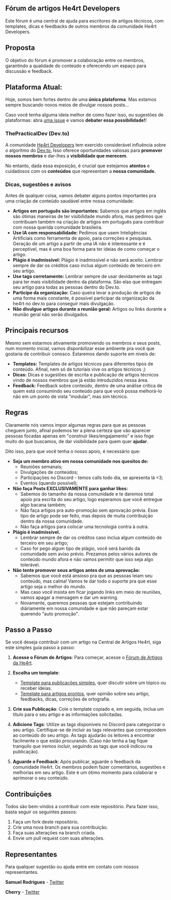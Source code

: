 ## Fórum de artigos He4rt Developers

Este fórum é uma central de ajuda para escritores de artigos técnicos, com templates, dicas e feedbacks de outros membros da comunidade He4rt Developers.

## Proposta

O objetivo do fórum é promover a colaboração entre os membros, garantindo a qualidade do conteúdo e oferecendo um espaço para discussão e feedback.

## Plataforma Atual:

Hoje, somos bem fortes dentro de uma **única plataforma**. Mas estamos sempre buscando novos meios de divulgar nossos posts... 

Caso você tenha alguma ideia melhor de como fazer isso, ou sugestões de plataformas: abra [uma issue](https://github.com/he4rt/artigos-tech/issues/new) e vamos **debater essa possibilidade!**!


### ThePracticalDev  (Dev.to)

A comunidade [He4rt Developers](https://dev.to/he4rt) tem exercido considerável influência sobre o algoritmo do [Dev.to.](https://dev.to) Isso oferece oportunidades valiosas para **promover nossos membros** e dar-lhes a **visibilidade que merecem**.

No entanto, dada essa exposição, é crucial que estejamos **atentos** e cuidadosos com os **conteúdos** que representam a **nossa comunidade.**

### Dicas, sugestões e avisos

Antes de qualquer coisa, vamos debater alguns pontos importantes pra uma criação de conteúdo saudável entre nossa comunidade: 

* **Artigos em português são importantes:** Sabemos que artigos em inglês são ótimas maneiras de ter visibilidade mundo afora, mas pedimos que contribuam também na criação de artigos em português para contribuir com nossa querida comunidade brasileira.
* **Use IA com responsabilidade:** Pedimos que usem Inteligências Artificiais como ferramenta de apoio, para correções e pesquisas. Geração de um artigo a partir de uma IA não é interessante e é perceptível, mas é uma boa forma para ter ideias de como começar o artigo.
* **Plágio é inadmissível:** Plágio é inadmissível e não será aceito. Lembrar sempre de dar os créditos caso inclua algum conteúdo de terceiro em seu artigo.
* **Use tags corretamente:** Lembrar sempre de usar devidamente as tags para ter mais visibilidade dentro da plataforma. São elas que entregam seu artigo para todas as pessoas dentro do Dev.to.
* **Participe da organização:** Caso queira levar a produção de artigos de uma forma mais constante, é possível participar da organização da he4rt no dev.to para conseguir mais divulgação.
* **Não divulgue artigos durante a reunião geral:** Artigos ou links durante a reunião geral não serão divulgados.

## Principais recursos 

Mesmo sem estarmos ativamente promovendo os membros e seus posts, num momento inicial, vamos disponbilizar esse ambiente pra você que gostaria de contribuir conosco. Estaremos dando suporte em níveis de: 

* **Templates:** Templates de artigos técnicos para diferentes tipos de conteúdo. Afinal, nem só de tutoriais vive os artigos técnicos ;)
* **Dicas:** Dicas e sugestões de escrita e publicação de artigos técnicos vindo de nossos membros que já estão introduzidos nessa área.
* **Feedback:** Feedback sobre conteúdo, dentro de uma análise critica de quem está consumindo seu conteúdo para que você possa melhorá-lo não em um ponto de vista "modular", mas sim técnico.

## Regras

Claramente nós vamos impor algumas regras para que as pessoas cheguem junto, afinal podemos ter a plena certeza que vão aparecer pessoas focadas apenas em "construir likes/engajamento" e isso foge muito do que buscamos, de dar visibilidade para quem quer **ajudar**.

Dito isso, para que você tenha o nosso apoio, é necessário que: 

* **Seja um membro ativo em nossa comunidade nos quesitos de:**
	* Reuniões semanais;
	* Divulgações de conteúdos;
	* Participações no Discord - temos calls todo dia, se apresenta lá <3;
	* Eventos (quando possível);
* **Não faça Posts EXCLUSIVAMENTE para ganhar likes:** 
	* Sabemos do tamanho da nossa comunidade e te daremos total apoio pra escrita do seu artigo, logo esperamos que você entregue algo bacana também;
	* Não faça artigos pra auto-promoção sem aprovação prévia. Esse tipo de artigo pode ser feito, mas depois de muita contribuição dentro da nossa comunidade.
	* Não faça artigos para colocar uma tecnologia contra à outra. 
* **Plágio é inadmissível.** 
	* Lembrar sempre de dar os créditos caso inclua algum conteúdo de terceiro em seu artigo;
	* Caso for pego algum tipo de plágio, você será banido da comunidade sem aviso prévio. Prezamos pelos vários autores de conteúdo mundo afora e não vamos permitir que isso seja algo tolerável.
* **Não tente promover seus artigos antes de uma aprovação:**
	* Sabemos que você está ansioso pra que as pessoas leiam seu conteúdo, mas calma! Vamos te dar todo o suporte pra que esse artigo seja o melhor do mundo. 
	* Mas caso você insista em ficar jogando links em meio de reuniões, vamos apagar a mensagem e dar um warning.
	* Novamente, queremos pessoas que estejam contribuindo diáriamente em nossa comunidade e que não pareçam estar querendo "auto promoção".

## Passo a Passo

Se você deseja contribuir com um artigo na Central de Artigos He4rt, siga este simples guia passo a passo:

1. **Acesse o Fórum de Artigos**: Para começar, acesse o [Fórum de Artigos da He4rt](https://discord.com/channels/452926217558163456/1155162779951579327).

2. **Escolha um template**: 
   - [Template para publicações simples](https://github.com/he4rt/artigos-tech/blob/main/templates/forum-post-simple.md), quer discutir sobre um tópico ou receber ideias.
   - [Template para artigos prontos](https://github.com/he4rt/artigos-tech/blob/main/templates/forum-post-done.md), quer opinião sobre seu artigo, feedbacks, dicas, correções de ortografia.
   
3. **Crie sua Publicação**: Cole o template copiado e, em seguida, inclua um título para o seu artigo e as informações solicitadas. 

4. **Adicione Tags**: Utilize as tags disponíveis no Discord para categorizar o seu artigo. Certifique-se de incluir as tags relevantes que correspondem ao conteúdo do seu artigo. As tags ajudarão os leitores a encontrar facilmente o que estão procurando.
(Caso não tenha a tag fique tranquilo que iremos incluir, seguindo as tags que você indicou na publicação).

1. **Aguarde o Feedback**: Após publicar, aguarde o feedback da comunidade He4rt. Os membros podem fazer comentários, sugestões e melhorias em seu artigo. Este é um ótimo momento para colaborar e aprimorar o seu conteúdo.


## Contribuições

Todos são bem-vindos a contribuir com este repositório. Para fazer isso, basta seguir os seguintes passos:

1. Faça um fork deste repositório.
2. Crie uma nova branch para sua contribuição.
3. Faça suas alterações na branch criada.
4. Envie um pull request com suas alterações.

## Representantes
Para qualquer sugestão ou ajuda entre em contato com nossos representantes.

**Samuel Rodrigues** - [Twitter](https://twitter.com/samucadev)

**Cherry** - [Twitter](https://twitter.com/samucadev)